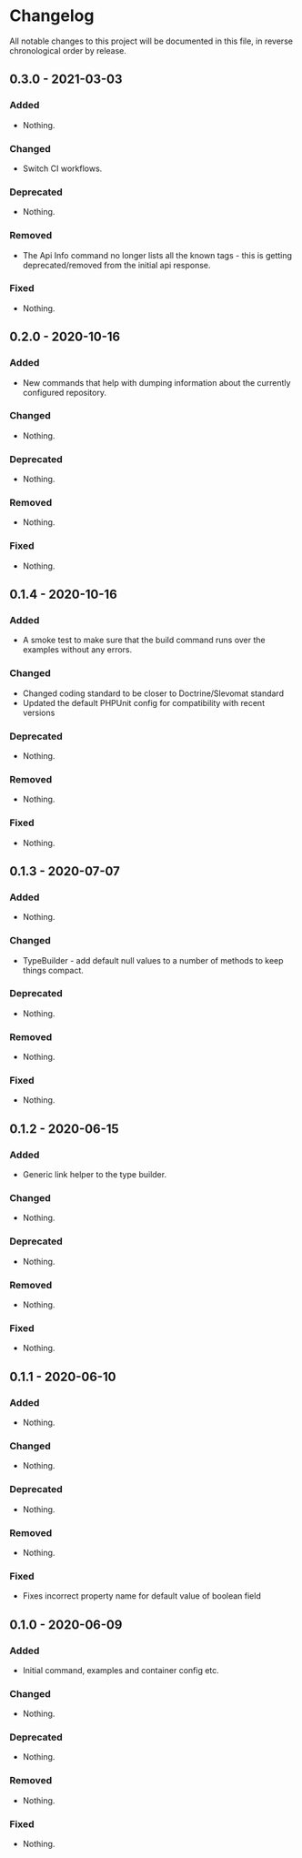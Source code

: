 # Changelog

All notable changes to this project will be documented in this file, in reverse chronological order by release.

## 0.3.0 - 2021-03-03

### Added

- Nothing.

### Changed

- Switch CI workflows.

### Deprecated

- Nothing.

### Removed

- The Api Info command no longer lists all the known tags - this is getting deprecated/removed from the initial api response.

### Fixed

- Nothing.

## 0.2.0 - 2020-10-16

### Added

- New commands that help with dumping information about the currently configured repository.

### Changed

- Nothing.

### Deprecated

- Nothing.

### Removed

- Nothing.

### Fixed

- Nothing.

## 0.1.4 - 2020-10-16

### Added

- A smoke test to make sure that the build command runs over the examples without any errors.

### Changed

- Changed coding standard to be closer to Doctrine/Slevomat standard
- Updated the default PHPUnit config for compatibility with recent versions

### Deprecated

- Nothing.

### Removed

- Nothing.

### Fixed

- Nothing.

## 0.1.3 - 2020-07-07

### Added

- Nothing.

### Changed

- TypeBuilder - add default null values to a number of methods to keep things compact.

### Deprecated

- Nothing.

### Removed

- Nothing.

### Fixed

- Nothing.

## 0.1.2 - 2020-06-15

### Added

- Generic link helper to the type builder.

### Changed

- Nothing.

### Deprecated

- Nothing.

### Removed

- Nothing.

### Fixed

- Nothing.

## 0.1.1 - 2020-06-10

### Added

- Nothing.

### Changed

- Nothing.

### Deprecated

- Nothing.

### Removed

- Nothing.

### Fixed

- Fixes incorrect property name for default value of boolean field

## 0.1.0 - 2020-06-09

### Added

- Initial command, examples and container config etc.

### Changed

- Nothing.

### Deprecated

- Nothing.

### Removed

- Nothing.

### Fixed

- Nothing.
